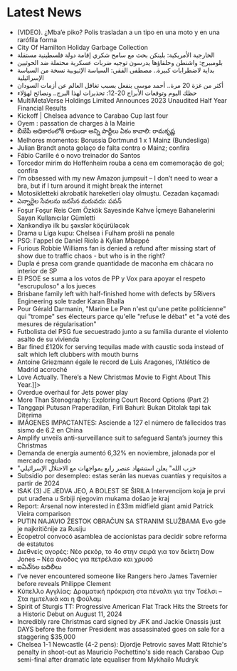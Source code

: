 # Latest News
-  (VIDEO). ¿Mba’e piko? Polis trasladan a un tipo en una moto y en una rarófila forma
-  City Of Hamilton Holiday Garbage Collection
-  الخارجية الأمريكية: بلينكن بحث مع سامح شكري إقامة دولة فلسطينية مستقلة
-  بلومبيرج: واشنطن وحلفاؤها يدرسون توجيه ضربات عسكرية محتملة ضد الحوثيين
-  بداية لاضطرابات كبيرة.. مصطفى الفقي: السياسة الإثيوبية نسخة من السياسة الإسرائيلية
-  أكثر من غزة 20 مرة.. أحمد موسى ينفعل بسبب تغافل العالم عن أزمات السودان
-  حظك اليوم وتوقعات الأبراج 20-12: تحذيرات لهذا البرج.. ونصائح لهؤلاء
-  MultiMetaVerse Holdings Limited Announces 2023 Unaudited Half Year Financial Results
-  Kickoff | Chelsea advance to Carabao Cup last four
-  Oyem : passation de charges à la Mairie
-  బీజేపీ అధికారంలోకి రాకుండా అన్ని పార్టీలు ఏకం కావాలి: రామకృష్ణ
-  Melhores momentos: Borussia Dortmund 1 x 1 Mainz (Bundesliga)
-  Julian Brandt anota golaço de falta contra o Mainz; confira
-  Fábio Carille é o novo treinador do Santos
-  Torcedor mirim do Hoffenheim rouba a cena em comemoração de gol; confira
-  I’m obsessed with my new Amazon jumpsuit – I don’t need to wear a bra, but if I turn around it might break the internet
-  Motosikletteki akrobatik hareketleri olay olmuştu. Cezadan kaçamadı
-  ఎన్నారైల సేవలను జనసేన మరువదు: పవన్‌
-  Foşur Foşur Reis Cem Özkök Sayesinde Kahve İçmeye Bahanelerini Sayan Kullanıcılar Gümletti
-  Xankəndiyə ilk bu şəxslər köçürüləcək
-  Drama u Liga kupu: Chelsea i Fulham prošli na penale
-  PSG: l'appel de Daniel Riolo à Kylian Mbappé
-  Furious Robbie Williams fan is denied a refund after missing start of show due to traffic chaos - but who is in the right?
-  Dupla é presa com grande quantidade de maconha em chácara no interior de SP
-  El PSOE se suma a los votos de PP y Vox para apoyar el respeto "escrupuloso" a los jueces
-  Brisbane family left with half-finished home with defects by 5Rivers Engineering sole trader Karan Bhalla
-  Pour Gérald Darmanin, "Marine Le Pen n'est qu'une petite politicienne" qui "trompe" ses électeurs parce qu'elle "refuse le débat" et "a voté des mesures de régularisation"
-  Futbolista del PSG fue secuestrado junto a su familia durante el violento asalto de su vivienda
-  Bar fined £120k for serving tequilas made with caustic soda instead of salt which left clubbers with mouth burns
-  Antoine Griezmann égale le record de Luis Aragones, l'Atlético de Madrid accroché
-  Love Actually. There’s a New Christmas Movie to Fight About This Year.]]>
-  Overdue overhaul for Jets power play
-  More Than Stenography: Exploring Court Record Options (Part 2)
-  Tanggapi Putusan Praperadilan, Firli Bahuri: Bukan Ditolak tapi tak Diterima
-  IMÁGENES IMPACTANTES: Asciende a 127 el número de fallecidos tras sismo de 6.2 en China
-  Amplify unveils anti-surveillance suit to safeguard Santa’s journey this Christmas
-  Demanda de energía aumentó 6,32% en noviembre, jalonada por el mercado regulado
-  "حزب الله" يعلن استشهاد عنصر رابع بمواجهات مع الاحتلال الإسرائيلي
-  Subsidio por desempleo: estas serán las nuevas cuantías y requisitos a partir de 2024
-  ISAK (3) JE JEDVA JEO, A BOLEST SE ŠIRILA Intervencijom koja je prvi put urađena u Srbiji njegovim mukama došao je kraj
-  Report: Arsenal now interested in £33m midfield giant amid Patrick Vieira comparison
-  PUTIN NAJAVIO ŽESTOK OBRAČUN SA STRANIM SLUŽBAMA Evo gde je najkritičnije za Rusiju
-  Ecopetrol convocó asamblea de accionistas para decidir sobre reforma de estatutos
-  Διεθνείς αγορές: Νέο ρεκόρ, το 4ο στην σειρά για τον δείκτη Dow Jones – Νέα άνοδος για πετρέλαιο και χρυσό
-  ఐఏఎ్‌సల బదిలీలు
-  I’ve never encountered someone like Rangers hero James Tavernier before reveals Philippe Clement
-  Κύπελλο Αγγλίας: Δραματική πρόκριση στα πέναλτι για την Τσέλσι – Στα ημιτελικά και η Φούλαμ
-  Spirit of Sturgis TT: Progressive American Flat Track Hits the Streets for a Historic Debut on August 11, 2024
-  Incredibly rare Christmas card signed by JFK and Jackie Onassis just DAYS before the former President was assassinated goes on sale for a staggering $35,000
-  Chelsea 1-1 Newcastle (4-2 pens): Djordje Petrovic saves Matt Ritchie's penalty in shoot-out as Mauricio Pochettino's side reach Carabao Cup semi-final after dramatic late equaliser from Mykhailo Mudryk
